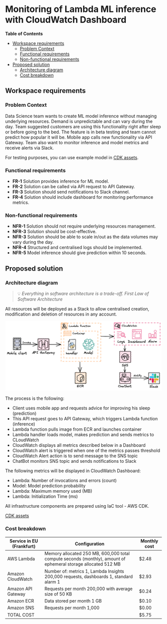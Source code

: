 # Monitoring of Lambda ML inference with CloudWatch Dashboard
**Table of Contents**

- [Workspace requirements](#workspace-requirements)
  * [Problem Context](#problem-context)
  * [Functional requirements](#functional-requirements)
  * [Non-functional requirements](#non-functional-requirements)
- [Proposed solution](#proposed-solution)
  * [Architecture diagram](#architecture-diagram)
  * [Cost breakdown](#cost-breakdown)


## Workspace requirements

### Problem Context
Data Science team wants to create ML model inference without managing underlying resources. Demand is unpredictable and can vary during the day. Team suggested customers are using this functionality right after sleep or before going to the bed. The feature is in beta testing and team cannot predict how popular it will be. Mobile app calls new functionality via API Gateway. Team also want to monitor inference and model metrics and receive alerts via Slack.


For testing purposes, you can use example model in [CDK assets](cdk-assets/).

### Functional requirements
- **FR-1** Solution provides inference for ML model.
- **FR-2** Solution can be called via API request to API Gateway.
- **FR-3** Solution should send notifications to Slack channel. 
- **FR-4** Solution should include dashboard for monitoring performance metrics. 

### Non-functional requirements
- **NFR-1** Solution should not require underlying resources management.
- **NFR-3** Solution should be cost-effective.
- **NFR-3** Solution should be able to scale in/out as the data volumes may vary during the day.
- **NFR-4** Structured and centralised logs should be implemented.
- **NFR-5** Model inference should give prediction within 10 seconds.

## Proposed solution

### Architecture diagram

> 💡 *Everything in software architecture is a trade-off. First Law of Software Architecture*

All resources will be deployed as a Stack to allow centralised creation, modification and deletion of resources in any account. 

![Architecture diagram](images/Architecture_diagram.png)

The process is the following:

- Client uses mobile app and requests advice for improving his sleep (prediction)
- This API request goes to API Gateway, which triggers Lambda function (inference)
- Lambda function pulls image from ECR and launches container
- Lambda handler loads model, makes prediction and sends metrics to CLoudWatch
- CloudWatch displays all metrics described below in a Dashboard
- CloudWatch alert is triggered when one of the metrics passes threshold
- CloudWatch Alert action is to send message to the SNS topic
- ChatBot monitors SNS topic and sends notifications to Slack

The following metrics will be displayed in CloudWatch Dashboard:

- Lambda: Number of invocations and errors (count)
- Model: Model prediction probability 
- Lambda: Maximum memory used (MB)
- Lambda: Initialization Time (ms)

All infrastructure components are prepared using IaC tool - AWS CDK.

[CDK assets](cdk-assets/) 

### Cost breakdown

| Service in EU (Frankfurt) | Configuration | Monthly cost |
| --- | --- | --- |
| AWS Lambda | Memory allocated 250 MB, 600,000 total compute seconds (monthly), amount of ephemeral storage allocated 512 MB  | $2.48 |
| Amazon CloudWatch  | Number of: metrics 1, Lambda Insights 200,000 requests, dashboards 1, standard alarm 1  | $2.93 |
| Amazon API Gateway  | Requests per month 200,000 with average size of 50 KB | $0.24 |
| Amazon ECR  | Data stored  per month 1 GB | $0.10 |
| Amazon SNS  | Requests per month 1,000 | $0.00 |
|TOTAL COST |  | $5.75 |